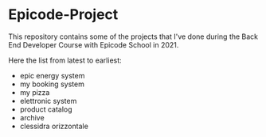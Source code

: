 # Epicode-Project
This repository contains some of the projects that I've done during the Back End Developer Course with Epicode School in 2021.

Here the list from latest to earliest:
- epic energy system
- my booking system
- my pizza
- elettronic system
- product catalog
- archive
- clessidra orizzontale
